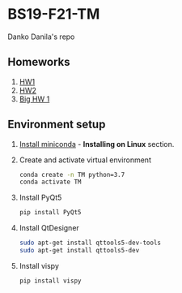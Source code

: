 # BS19-F21-TM

Danko Danila's repo

## Homeworks

1. [HW1](https://colab.research.google.com/drive/1PP9_DvqwEvWMQBGfOrU7PobwpEPjV-HC?usp=sharing)
2. [HW2]()
3. [Big HW 1](https://github.com/br4ch1st0chr0n3/TM/tree/master/Big-HW-1)

## Environment setup

1. [Install miniconda](https://docs.conda.io/projects/conda/en/latest/user-guide/install/linux.html) - **Installing on Linux** section.

1. Create and activate virtual environment

   ```sh
   conda create -n TM python=3.7
   conda activate TM
   ```

1. Install PyQt5

    ```sh
    pip install PyQt5
    ```

1. Install QtDesigner

   ```sh
   sudo apt-get install qttools5-dev-tools
   sudo apt-get install qttools5-dev
   ```

1. Install vispy

   ```sh
   pip install vispy
   ```
